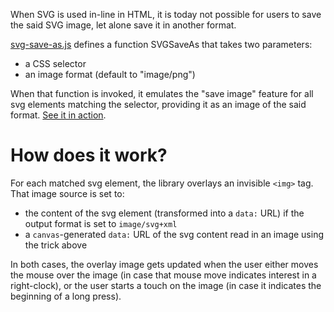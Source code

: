 When SVG is used in-line in HTML, it is today not possible for users to save the said SVG image, let alone save it in another format.

[svg-save-as.js](svg-save-as.js) defines a function SVGSaveAs that takes two parameters:

* a CSS selector
* an image format (default to "image/png")

When that function is invoked, it emulates the "save image" feature for all svg elements matching the selector, providing it as an image of the said format. [See it in action](https://dontcallmedom.github.io/svg-save-as/example/index.html).

# How does it work?
For each matched svg element, the library overlays an invisible `<img>` tag. That image source is set to:

* the content of the svg element (transformed into a `data:` URL) if the output format is set to `image/svg+xml`
* a `canvas`-generated `data:` URL of the svg content read in an image using the trick above

In both cases, the overlay image gets updated when the user either moves the mouse over the image (in case that mouse move indicates interest in a right-clock), or the user starts a touch on the image (in case it indicates the beginning of a long press).